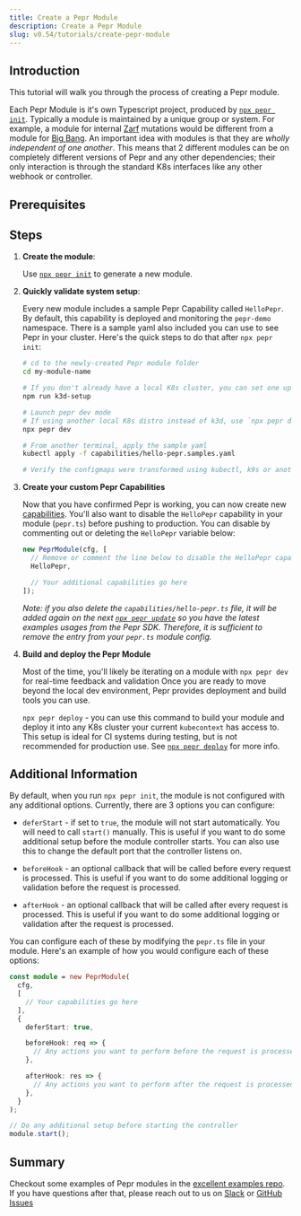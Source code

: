 ```yaml
---
title: Create a Pepr Module
description: Create a Pepr Module
slug: v0.54/tutorials/create-pepr-module
---
```



## Introduction

This tutorial will walk you through the process of creating a Pepr module.

Each Pepr Module is it's own Typescript project, produced by [`npx pepr init`](../../user-guide/pepr-cli#pepr-init). Typically a module is maintained by a unique group or system. For example, a module for internal [Zarf](https://zarf.dev/) mutations would be different from a module for [Big Bang](https://p1.dso.mil/products/big-bang). An important idea with modules is that they are _wholly independent of one another_. This means that 2 different modules can be on completely different versions of Pepr and any other dependencies; their only interaction is through the standard K8s interfaces like any other webhook or controller.

## Prerequisites

## Steps

1. **Create the module**:

   Use [`npx pepr init`](../../user-guide/pepr-cli#pepr-init) to generate a new module.

1. **Quickly validate system setup**:

   Every new module includes a sample Pepr Capability called `HelloPepr`. By default,
   this capability is deployed and monitoring the `pepr-demo` namespace. There is a sample
   yaml also included you can use to see Pepr in your cluster. Here's the quick steps to do
   that after `npx pepr init`:

   ```bash
   # cd to the newly-created Pepr module folder
   cd my-module-name

   # If you don't already have a local K8s cluster, you can set one up with k3d
   npm run k3d-setup

   # Launch pepr dev mode
   # If using another local K8s distro instead of k3d, use `npx pepr dev --host host.docker.internal`
   npx pepr dev

   # From another terminal, apply the sample yaml
   kubectl apply -f capabilities/hello-pepr.samples.yaml

   # Verify the configmaps were transformed using kubectl, k9s or another tool
   ```

1. **Create your custom Pepr Capabilities**

   Now that you have confirmed Pepr is working, you can now create new [capabilities](../../user-guide/capabilities/). You'll also want to disable the `HelloPepr` capability in your module (`pepr.ts`) before pushing to production. You can disable by commenting out or deleting the `HelloPepr` variable below:

   ```typescript
   new PeprModule(cfg, [
     // Remove or comment the line below to disable the HelloPepr capability
     HelloPepr,

     // Your additional capabilities go here
   ]);
   ```

   _Note: if you also delete the `capabilities/hello-pepr.ts` file, it will be added again on the next [`npx pepr update`](../../user-guide/pepr-cli#pepr-update) so you have the latest examples usages from the Pepr SDK. Therefore, it is sufficient to remove the entry from your `pepr.ts` module
   config._

1. **Build and deploy the Pepr Module**

   Most of the time, you'll likely be iterating on a module with `npx pepr dev` for real-time feedback and validation Once you are ready to move beyond the local dev environment, Pepr provides deployment and build tools you can use.

   `npx pepr deploy` - you can use this command to build your module and deploy it into any K8s cluster your current `kubecontext` has access to. This setup is ideal for CI systems during testing, but is not recommended for production use. See [`npx pepr deploy`](../../user-guide/pepr-cli#pepr-deploy) for more info.

## Additional Information

By default, when you run `npx pepr init`, the module is not configured with any additional options. Currently, there are 3 options you can configure:

- `deferStart` - if set to `true`, the module will not start automatically. You will need to call `start()` manually. This is useful if you want to do some additional setup before the module controller starts. You can also use this to change the default port that the controller listens on.

- `beforeHook` - an optional callback that will be called before every request is processed. This is useful if you want to do some additional logging or validation before the request is processed.

- `afterHook` - an optional callback that will be called after every request is processed. This is useful if you want to do some additional logging or validation after the request is processed.

You can configure each of these by modifying the `pepr.ts` file in your module. Here's an example of how you would configure each of these options:

```typescript
const module = new PeprModule(
  cfg,
  [
    // Your capabilities go here
  ],
  {
    deferStart: true,

    beforeHook: req => {
      // Any actions you want to perform before the request is processed, including modifying the request.
    },

    afterHook: res => {
      // Any actions you want to perform after the request is processed, including modifying the response.
    },
  }
);

// Do any additional setup before starting the controller
module.start();
```

## Summary

Checkout some examples of Pepr modules in the [excellent examples repo](https://github.com/defenseunicorns/pepr-excellent-examples). If you have questions after that, please reach out to us on [Slack](https://kubernetes.slack.com/archives/c06dgh40ucb) or [GitHub Issues](https://github.com/defenseunicorns/pepr/issues)
